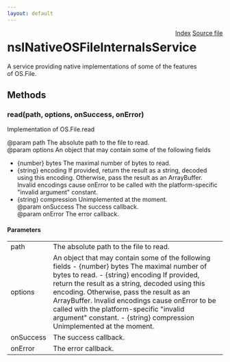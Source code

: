 ```yaml
---
layout: default
---
```

<div class='links' style='float:right'><a href="../index.html">Index</a>
<a href="http://dxr.mozilla.org/mozilla-central/source/toolkit/components/osfile/nsINativeOSFileInternals.idl">Source file</a>
</div>

# nsINativeOSFileInternalsService #
  
A service providing native implementations of some of the features  
of OS.File.  
  

## Methods ##

### read(path, options, onSuccess, onError) ###
  
Implementation of OS.File.read  
  
@param path The absolute path to the file to read.  
@param options An object that may contain some of the following fields  
- {number} bytes The maximal number of bytes to read.  
- {string} encoding If provided, return the result as a string, decoded  
  using this encoding. Otherwise, pass the result as an ArrayBuffer.  
  Invalid encodings cause onError to be called with the platform-specific  
  "invalid argument" constant.  
- {string} compression Unimplemented at the moment.  
@param onSuccess The success callback.  
@param onError The error callback.  
  

#### Parameters ####

<table>

<tr>
<td>path</td>
<td>The absolute path to the file to read.  
</td>
</tr>

<tr>
<td>options</td>
<td>An object that may contain some of the following fields  
- {number} bytes The maximal number of bytes to read.  
- {string} encoding If provided, return the result as a string, decoded  
  using this encoding. Otherwise, pass the result as an ArrayBuffer.  
  Invalid encodings cause onError to be called with the platform-specific  
  "invalid argument" constant.  
- {string} compression Unimplemented at the moment.  
</td>
</tr>

<tr>
<td>onSuccess</td>
<td>The success callback.  
</td>
</tr>

<tr>
<td>onError</td>
<td>The error callback.  
</td>
</tr>

</table>
